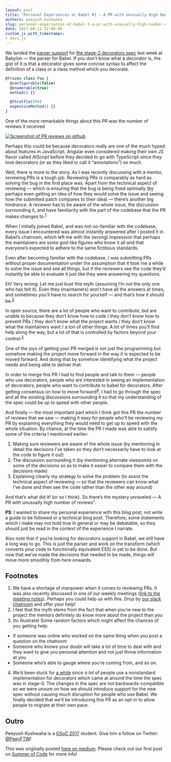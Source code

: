 ```yaml
---
layout: post
title: "Personal Experiences at Babel #1 — A PR with Unusually High Number of Reviews"
authors: peeyush_kushwaha
slug: personal-experiences-at-babel-1-a-pr-with-unusually-high-number-of-reviews
date: 2017-08-11 12:00:00
custom_js_with_timestamps:
- docs.js
---
```


We landed the [parser support](https://github.com/babel/babylon/pull/587) for
[the stage-2 decorators spec](https://tc39.github.io/proposal-decorators/) last
week at Babylon — the parser for Babel. If you don’t know what a decorator is,
the gist of it is that a decorator gives some concise syntax to affect the
definition of a class or a class method which you decorate.

<!--truncate-->

```js title="JavaScript"
@frozen class Foo {
  @configurable(false)
  @enumerable(true)
  method() {}

  @throttle(500)
  expensiveMethod() {}
}
```

One of the more remarkable things about this PR was the number of reviews it
received

[![Screenshot of PR reviews on github](https://pbs.twimg.com/media/DC7oDlmXUAAa3nD.jpg)](https://twitter.com/left_pad/status/877894712476258305)

Perhaps this could be because decorators really are one of the much hyped about
features in JavaScript. Angular even considered making their own JS flavor
called AtScript before they decided to go with TypeScript since they love
decorators (or as they liked to call it “annotations”) so much.

Well, there is more to the story. As I was recently discussing with a mentor,
reviewing PRs is a tough job. Reviewing PRs is comparably as hard as solving the
bug in the first place was. Apart from the technical aspect of reviewing — which
is ensuring that the bug is being fixed optimally (by perhaps even getting an
idea of how they would solve the issue and seeing how the submitted patch
compares to their idea) — there’s another big hindrance. A reviewer has to be
aware of the whole issue, the discussion surrounding it, and have familiarity
with the part of the codebase that the PR makes changes to.<sup><a href="#footnotes">1</a></sup>

When I initially joined Babel, and was not-so-familiar with the codebase, every
issue I encountered was almost instantly answered after I posted it in Babel’s
chatroom, which left me with the (wrong) impression that perhaps the maintainers
are some god-like figures who know it all and that everyone’s expected to adhere
to the same fictitious standards.

Even after becoming familiar with the codebase, I was submitting PRs without
proper documentation under the assumption that it took me a while to solve the
issue and see all things, but if the reviewers see the code they’d instantly be
able to evaluate it just like they were answering my questions.

Eh! Very wrong. Let me just bust this myth (assuming I’m not the only one who
has felt it). Even they (maintainers) won’t have all the answers at times, and
sometimes you’ll have to search for yourself — and that’s how it should be.<sup><a href="#footnotes">2</a></sup>

In open source, there are a lot of people who want to contribute, but are unable
to because they don’t know how to code / they don’t know how to present PRs /
they don’t know what the project wants / they don’t know what the maintainers
want / a ton of other things. A lot of times you’ll find help along the way,
but a lot of that is controlled by factors beyond your control.<sup><a href="#footnotes">3</a></sup>

One of the joys of getting your PR merged is not just the programming but
somehow making the project move forward in the way it is expected to be moved
forward. And doing that by somehow identifying what the project needs and being
able to deliver that.

In order to merge this PR I had to find people and talk to them — people who use
decorators, people who are interested in seeing an implementation of decorators,
people who want to contribute to babel for decorators. After getting consensus
on how to move forward<sup><a href="#footnotes">4</a></sup>, I had to go through the spec and all the existing
discussions surrounding it so that my understanding of the spec could be up to
speed with other people.

And finally — the most important part which I think got this PR the number of
reviews that we saw — making it easy for people who’ll be reviewing my PR by
explaining everything they would need to get up to speed with the whole
situation. By chance, at the time the PR I made was able to satisfy some of the
criteria I mentioned earlier:

1.  Making sure reviewers are aware of the whole issue (by mentioning in detail the
decisions I’ve taken so they don’t necessarily have to look at the code to
figure it out)
2.  The discussion surrounding it (by mentioning alternate viewpoints on some of the
decisions so as to make it easier to compare them with the decisions made)
3.  Explaining clearly my strategy to solve the problem (to assist the technical
aspect of reviewing — so that the reviewers can know what I’ve done and then see
the code rather than the other way around)

And that’s what did it! (or so I think). So there’s the mystery unraveled — A PR
with unusually high number of reviews¹.

**PS**: I wanted to share my personal experience with this blog post,
not write a guide to be followed or a technical blog post. Therefore, some
statements which I make may not hold true in general or may be debatable, so
they should just be read in the context of the experience I narrate.

Also note that if you’re looking for decorators support in Babel, we still have
a long way to go. This is just the parser and work on the transform (which
converts your code to functionally equivalent ES5) is yet to be done. But now
that we’ve made the decisions that needed to be made, things will move more
smoothly from here onwards.

## Footnotes

1. We have a shortage of manpower when it comes to reviewing PRs. It was also
recently discussed in one of our weekly meetings ([link to the meeting
notes](https://github.com/babel/notes/blob/master/2017-06/june-21.md#priority-topics)).
Perhaps you could help us with this. Drop by [our slack
chatroom](https://slack.babeljs.io/) and offer your help!
2. I feel that the myth stems from the fact that when you’re new to the project the
mentors definitely do know more about the project than you
3. (to illustrate) Some random factors which might affect the chances of you
getting help:
- If someone was online who worked on the same thing when you post a question on
the chatroom
- Someone who knows your doubt will take a lot of time to deal with and they
want to give you personal attention and not just throw information at you
- Someone who’s able to gauge where you’re coming from, and so on.
4. We’d been stuck for [a while](https://github.com/babel/babel/issues/2645) since
*a lot* of people use a nonstandard implementation for decorators which came at
around the time the spec was in stage-0. The changes in the spec are not
backwards-compatible so we were unsure on how we should introduce support for
the new spec without causing much disruption for people who use Babel. We
finally decided that we’ll be introducing this PR as an opt-in to allow people to
migrate at their own pace.

## Outro
Peeyush Kushwaha is a [GSoC 2017](https://summerofcode.withgoogle.com/organizations/5842528113786880/#6632162202746880) student. Give him a follow on Twitter: [@PeeyFTW](https://twitter.com/PeeyFTW)!

This was originally posted [here on medium](https://medium.com/@peey/personal-experiences-at-babel-1-a-pr-with-unusually-high-number-of-reviews-5cb49ee71897). Please check out our first post on [Summer of Code](https://babeljs.io/blog/2017/08/09/babel-and-summer-of-code) for more info!
